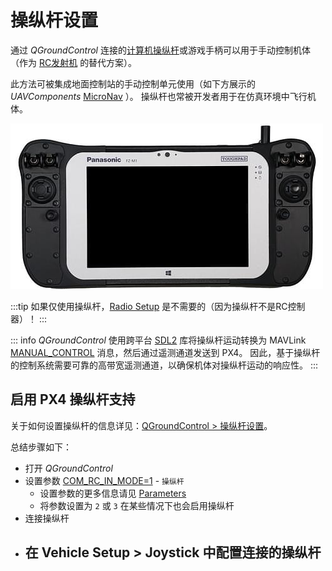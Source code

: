 # 操纵杆设置

通过 _QGroundControl_ 连接的[计算机操纵杆](https://en.wikipedia.org/wiki/Joystick)或游戏手柄可以用于手动控制机体（作为 [RC发射机](../config/radio.md) 的替代方案）。

此方法可被集成地面控制站的手动控制单元使用（如下方展示的 _UAVComponents_ [MicroNav](https://uxvtechnologies.com/ground-control-stations/micronav/) ）。
操纵杆也常被开发者用于在仿真环境中飞行机体。

![Joystick MicroNav](../../assets/peripherals/joystick/micronav.jpg)

:::tip
如果仅使用操纵杆，[Radio Setup](../config/radio.md) 是不需要的（因为操纵杆不是RC控制器）！
:::

::: info
_QGroundControl_ 使用跨平台 [SDL2](http://www.libsdl.org/index.php) 库将操纵杆运动转换为 MAVLink [MANUAL_CONTROL](https://mavlink.io/en/messages/common.html#MANUAL_CONTROL) 消息，然后通过遥测通道发送到 PX4。
因此，基于操纵杆的控制系统需要可靠的高带宽遥测通道，以确保机体对操纵杆运动的响应性。
:::

## 启用 PX4 操纵杆支持

关于如何设置操纵杆的信息详见：[QGroundControl > 操纵杆设置](https://docs.qgroundcontrol.com/master/en/qgc-user-guide/setup_view/joystick.html)。

总结步骤如下：

- 打开 _QGroundControl_
- 设置参数 [COM_RC_IN_MODE=1](../advanced_config/parameter_reference.md#COM_RC_IN_MODE) - `操纵杆`
  - 设置参数的更多信息请见 [Parameters](https://docs.qgroundcontrol.com/master/en/qgc-user-guide/setup_view/parameters.html)
  - 将参数设置为 `2` 或 `3` 在某些情况下也会启用操纵杆
- 连接操纵杆
- 在 **Vehicle Setup > Joystick** 中配置连接的操纵杆
  -